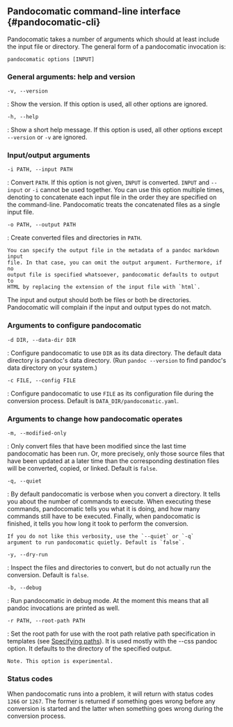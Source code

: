 ## Pandocomatic command-line interface {#pandocomatic-cli}

Pandocomatic takes a number of arguments which should at least include the
input file or directory. The general form of a pandocomatic invocation is:

```{.bash}
pandocomatic options [INPUT]
```

### General arguments: help and version

`-v, --version`

:   Show the version. If this option is used, all other options are ignored.

`-h, --help`

:   Show a short help message. If this option is used, all other options
    except `--version` or `-v` are ignored.

### Input/output arguments

`-i PATH, --input PATH`

:   Convert `PATH`. If this option is not given, `INPUT` is converted. `INPUT`
    and `--input` or `-i` cannot be used together. You can use this option
    multiple times, denoting to concatenate each input file in the order they
    are specified on the command-line. Pandocomatic treats the concatenated
    files as a single input file.

`-o PATH, --output PATH`

:   Create converted files and directories in `PATH`.
  
    You can specify the output file in the metadata of a pandoc markdown input
    file. In that case, you can omit the output argument. Furthermore, if no
    output file is specified whatsoever, pandocomatic defaults to output to
    HTML by replacing the extension of the input file with `html`.

The input and output should both be files or both be directories. Pandocomatic
will complain if the input and output types do not match.

### Arguments to configure pandocomatic

`-d DIR, --data-dir DIR`

:   Configure pandocomatic to use `DIR` as its data directory. The default
    data directory is pandoc's data directory. (Run `pandoc --version` to find
    pandoc's data directory on your system.)

`-c FILE, --config FILE`

:   Configure pandocomatic to use `FILE` as its configuration file 
    during the conversion process. Default is `DATA_DIR/pandocomatic.yaml`.

### Arguments to change how pandocomatic operates

`-m, --modified-only`

:   Only convert files that have been modified since the last time
    pandocomatic has been run. Or, more precisely, only those source files
    that have been updated at a later time than the corresponding destination
    files will be converted, copied, or linked.  Default is `false`.

`-q, --quiet`

:   By default pandocomatic is verbose when you convert a directory. It
    tells you about the number of commands to execute. When executing these
    commands, pandocomatic tells you what it is doing, and how many commands
    still have to be executed. Finally, when pandocomatic is finished, it
    tells you how long it took to perform the conversion.
  
    If you do not like this verbosity, use the `--quiet` or `-q`
    argument to run pandocomatic quietly. Default is `false`.

`-y, --dry-run`

:   Inspect the files and directories to convert, but do not actually run the
    conversion. Default is `false`.

`-b, --debug`

:   Run pandocomatic in debug mode. At the moment this means that all pandoc
    invocations are printed as well.

`-r PATH, --root-path PATH`

:   Set the root path for use with the root path relative path specification
    in templates (see [Specifying paths](#specifying-paths)). It is used mostly 
    with the --css pandoc option. It defaults to the directory of the specified 
    output.

    Note. This option is experimental.

### Status codes

When pandocomatic runs into a problem, it will return with status codes `1266`
or `1267`. The former is returned if something goes wrong before any conversion
is started and the latter when something goes wrong during the conversion
process.
